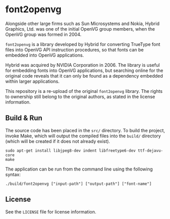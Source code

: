 # font2openvg

Alongside other large firms such as Sun Microsystems and Nokia, Hybrid Graphics,
Ltd. was one of the initial OpenVG group members, when the OpenVG group was
formed in 2004.

`font2openvg` is a library developed by Hybrid for converting TrueType font
files into OpenVG API instruction procedures, so that fonts can be embedded into
OpenVG applications.

Hybrid was acquired by NVIDIA Corporation in 2006. The library is useful for
embedding fonts into OpenVG applications, but searching online for the original
code reveals that it can only be found as a dependency embedded within larger
applications.

This repository is a re-upload of the original `font2openvg` library. The rights
to ownership still belong to the original authors, as stated in the license
information.

## Build & Run

The source code has been placed in the `src/` directory. To build the project,
invoke Make, which will output the compiled files into the `build/` directory
(which will be created if it does not already exist).

```shell
sudo apt-get install libjpeg8-dev indent libfreetype6-dev ttf-dejavu-core
make
```

The application can be run from the command line using the following syntax:

```shell
./build/font2openvg ["input-path"] ["output-path"] ["font-name"]
```

## License

See the `LICENSE` file for license information.
